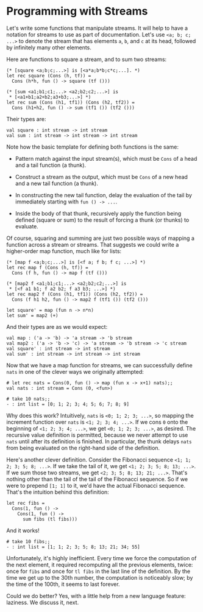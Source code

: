 # Programming with Streams

Let's write some functions that manipulate streams.  It will help to have
a notation for streams to use as part of documentation.  Let's use
`<a; b; c; ...>` to denote the stream that has elements `a`, `b`, and `c`
at its head, followed by infinitely many other elements.

Here are functions to square a stream, and to sum two streams:
```
(* [square <a;b;c;...>] is [<a*a;b*b;c*c;...]. *)
let rec square (Cons (h, tf)) =
  Cons (h*h, fun () -> square (tf ()))

(* [sum <a1;b1;c1;...> <a2;b2;c2;...>] is
 * [<a1+b1;a2+b2;a3+b3;...>] *)
let rec sum (Cons (h1, tf1)) (Cons (h2, tf2)) =
  Cons (h1+h2, fun () -> sum (tf1 ()) (tf2 ()))
```

Their types are:
```
val square : int stream -> int stream
val sum : int stream -> int stream -> int stream
```

Note how the basic template for defining both functions is the same:

* Pattern match against the input stream(s), which must be `Cons`
  of a head and a tail function (a thunk).

* Construct a stream as the output, which must be `Cons` of a new
  head and a new tail function (a thunk).

* In constructing the new tail function, delay the evaluation of the
  tail by immediately starting with `fun () -> ...`.

* Inside the body of that thunk, recursively apply the function
  being defined (square or sum) to the result of forcing a thunk (or
  thunks) to evaluate.

Of course, squaring and summing are just two possible ways of mapping
a function across a stream or streams.  That suggests we could write
a higher-order map function, much like for lists:

```
(* [map f <a;b;c;...>] is [<f a; f b; f c; ...>] *)
let rec map f (Cons (h, tf)) =
  Cons (f h, fun () -> map f (tf ()))

(* [map2 f <a1;b1;c1;...> <a2;b2;c2;...>] is
 * [<f a1 b1; f a2 b2; f a3 b3; ...>] *)
let rec map2 f (Cons (h1, tf1)) (Cons (h2, tf2)) =
  Cons (f h1 h2, fun () -> map2 f (tf1 ()) (tf2 ()))

let square' = map (fun n -> n*n)
let sum' = map2 (+)
```

And their types are as we would expect:
```
val map : ('a -> 'b) -> 'a stream -> 'b stream
val map2 : ('a -> 'b -> 'c) -> 'a stream -> 'b stream -> 'c stream
val square' : int stream -> int stream
val sum' : int stream -> int stream -> int stream
```

Now that we have a map function for streams, we can successfully define `nats`
in one of the clever ways we originally attempted:
```
# let rec nats = Cons(0, fun () -> map (fun x -> x+1) nats);;
val nats : int stream = Cons (0, <fun>)

# take 10 nats;;
- : int list = [0; 1; 2; 3; 4; 5; 6; 7; 8; 9]
```

Why does this work?  Intuitively, `nats` is `<0; 1; 2; 3; ...>`, so
mapping the increment function over `nats` is `<1; 2; 3; 4; ...>`.
If we cons `0` onto the beginning of `<1; 2; 3; 4; ...>`, we get
`<0; 1; 2; 3; ...>`, as desired.  The recursive value definition is
permitted, because we never attempt to use `nats` until after its definition
is finished.  In particular, the thunk delays `nats` from being
evaluated on the right-hand side of the definition.

Here's another clever definition.  Consider the Fibonacci sequence
`<1; 1; 2; 3; 5; 8; ...>`.  If we take the tail of it, we get
`<1; 2; 3; 5; 8; 13; ...>`.  If we sum those two streams, we get
`<2; 3; 5; 8; 13; 21; ...>`.  That's nothing other than the tail
of the tail of the Fibonacci sequence.  So if we were to prepend
`[1; 1]` to it, we'd have the actual Fibonacci sequence.  That's
the intuition behind this definition:
```
let rec fibs =
  Cons(1, fun () ->
    Cons(1, fun () ->
      sum fibs (tl fibs)))
```

And it works!
```
# take 10 fibs;;
- : int list = [1; 1; 2; 3; 5; 8; 13; 21; 34; 55]
```

Unfortunately, it's highly inefficient.  Every time we force the computation
of the next element, it required recomputing all the previous elements, twice:
once for `fibs` and once for `tl fibs` in the last line of the definition.
By the time we get up to the 30th number, the computation is noticeably slow;
by the time of the 100th, it seems to last forever.

Could we do better?  Yes, with a little help from a new language feature: laziness.
We discuss it, next.

